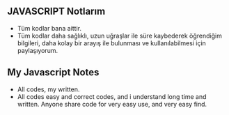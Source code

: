 ## JAVASCRIPT Notlarım ##

+ Tüm kodlar bana aittir.
+ Tüm kodlar daha sağlıklı, uzun uğraşlar ile süre kaybederek öğrendiğim bilgileri, daha kolay bir arayış ile bulunması ve kullanılabilmesi için paylaşıyorum.

## My Javascript Notes ##

+ All codes, my written.
+ All codes easy and correct codes, and i understand long time and written. Anyone share code for very easy use, and very easy find.

